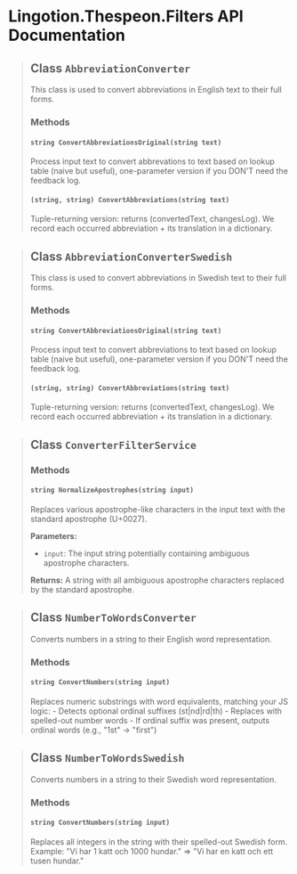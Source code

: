 # Lingotion.Thespeon.Filters API Documentation

> ## Class `AbbreviationConverter`
>
> This class is used to convert abbreviations in English text to their full forms.
> ### Methods
>
> #### `string ConvertAbbreviationsOriginal(string text)`
>
> Process input text to convert abbrevations to text based on lookup table (naive but useful), one-parameter version if you DON'T need the feedback log.
> #### `(string, string) ConvertAbbreviations(string text)`
>
> Tuple-returning version: returns (convertedText, changesLog). We record each occurred abbreviation + its translation in a dictionary.

> ## Class `AbbreviationConverterSwedish`
>
> This class is used to convert abbreviations in Swedish text to their full forms.
> ### Methods
>
> #### `string ConvertAbbreviationsOriginal(string text)`
>
> Process input text to convert abbreviations to text based on lookup table (naive but useful), one-parameter version if you DON'T need the feedback log.
> #### `(string, string) ConvertAbbreviations(string text)`
>
> Tuple-returning version: returns (convertedText, changesLog). We record each occurred abbreviation + its translation in a dictionary.

> ## Class `ConverterFilterService`
> ### Methods
>
> #### `string NormalizeApostrophes(string input)`
>
> Replaces various apostrophe-like characters in the input text with the standard apostrophe (U+0027).
>
> **Parameters:**
>
> - `input`: The input string potentially containing ambiguous apostrophe characters.
>
> **Returns:** A string with all ambiguous apostrophe characters replaced by the standard apostrophe.

> ## Class `NumberToWordsConverter`
>
> Converts numbers in a string to their English word representation.
> ### Methods
>
> #### `string ConvertNumbers(string input)`
>
> Replaces numeric substrings with word equivalents, matching your JS logic: - Detects optional ordinal suffixes (st|nd|rd|th) - Replaces with spelled-out number words - If ordinal suffix was present, outputs ordinal words (e.g., "1st" -> "first")

> ## Class `NumberToWordsSwedish`
>
> Converts numbers in a string to their Swedish word representation.
> ### Methods
>
> #### `string ConvertNumbers(string input)`
>
> Replaces all integers in the string with their spelled-out Swedish form. Example: "Vi har 1 katt och 1000 hundar." => "Vi har en katt och ett tusen hundar."